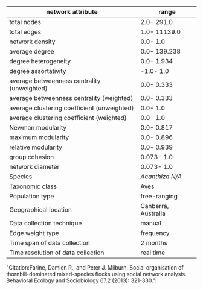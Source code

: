 network attribute|range
---|---
total nodes|2.0- 291.0
total edges|1.0- 11139.0
network density|0.0- 1.0
average degree|0.0- 139.238
degree heterogeneity|0.0- 1.934
degree assortativity|-1.0- 1.0
average betweenness centrality (unweighted)|0.0- 0.333
average betweenness centrality (weighted)|0.0- 0.333
average clustering coefficient (unweighted)|0.0- 1.0
average clustering coefficient (weighted)|0.0- 1.0
Newman modularity|0.0- 0.817
maximum modularity|0.0- 0.896
relative modularity|0.0- 0.939
group cohesion|0.073- 1.0
network diameter|0.073- 1.0
Species|*Acanthiza N/A*
Taxonomic class|Aves
Population type|free-ranging
Geographical location|Canberra, Australia
Data collection technique|manual 
Edge weight type|frequency
Time span of data collection|2 months
Time resolution of data collection|real time
"Citation:Farine, Damien R., and Peter J. Milburn. 
Social organisation of thornbill-dominated mixed-species flocks using social network analysis.
 Behavioral Ecology and Sociobiology 67.2 (2013): 321-330."|
